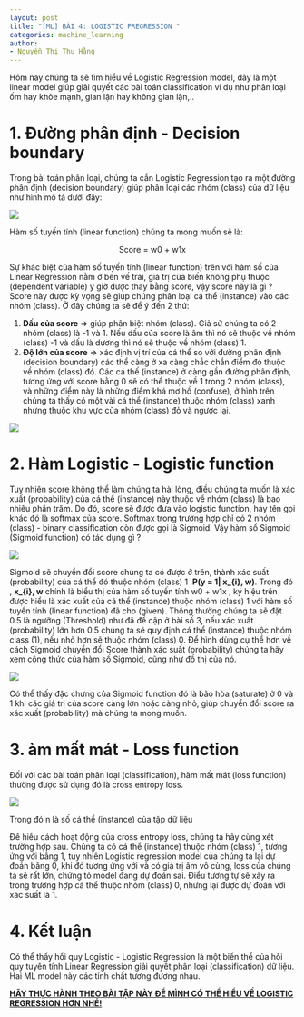 ```yaml
---
layout: post
title: "[ML] BÀI 4: LOGISTIC PREGRESSION "
categories: machine_learning
author:
- Nguyễn Thị Thu Hằng
---
```


Hôm nay chúng ta sẽ tìm hiểu về Logistic Regression model, đây là một linear model giúp giải quyết các bài toán classification ví dụ như phân loại ốm hay khỏe mạnh, gian lận hay không gian lận,..

# **1. Đường phân định - Decision boundary**

Trong bài toán phân loại, chúng ta cần Logistic Regression tạo ra một đường phân định (decision boundary) giúp phân loại các nhóm (class) của dữ liệu như hình mô tả dưới đây:

![](https://aiwithmisa.com/img/in-post/aml/logistic-regression.png)

Hàm số tuyến tính (linear function) chúng ta mong muốn sẽ là: 
<center> Score = w0 + w1x</center>

Sự khác biệt của hàm số tuyến tính (linear function) trên với hàm số của Linear Regression nằm ở bên vế trái, giá trị của biến không phụ thuộc (dependent variable) y giờ được thay bằng score, vậy score này là gì ? Score này được kỳ vọng sẽ giúp chúng phân loại cá thể (instance) vào các nhóm (class). Ở đây chúng ta sẽ để ý đến 2 thứ:
1. **Dấu của score** => giúp phân biệt nhóm (class). Giả sử chúng ta có 2 nhóm (class) là -1 và 1. Nếu dấu của score là âm thì nó sẽ thuộc về nhóm (class) -1 và dấu là dương thì nó sẽ thuộc về nhóm (class) 1.
2. **Độ lớn của score** => xác định vị trí của cá thể so với đường  phân định (decision boundary) các thể càng ở xa càng chắc chắn điểm đó thuộc về nhóm (class) đó. Các cá thế (instance) ở càng gần đường phân định, tương ứng với score bằng 0 sẽ có thể thuộc về 1 trong 2 nhóm (class), và những điểm này là những điểm khá mơ hồ (confuse), ở hình trên chúng ta thấy có một vài cá thể (instance) thuộc nhóm (class) xanh nhưng thuộc khu vực của nhóm (class) đỏ và ngược lại.

![](https://aiwithmisa.com/img/in-post/aml/score-logistic.png)


# **2. Hàm Logistic - Logistic function**

Tuy nhiên score không thể làm chúng ta hài lòng, điều chúng ta muốn là xác xuất (probability) của cá thể (instance) này thuộc về nhóm (class) là bao nhiêu phần trăm. Do đó, score sẽ được đưa vào logistic function, hay tên gọi khác đó là softmax của score. Softmax trong trường hợp chỉ có 2 nhóm (class) - binary classification còn được gọi là Sigmoid. Vậy hàm số Sigmoid (Sigmoid function) có tác dụng gì ?

![](https://aiwithmisa.com/img/in-post/aml/sigmoid.png)

Sigmoid sẽ chuyển đổi score chúng ta có được ở trên, thành xác suất (probability) của cá thể đó thuộc nhóm (class) 1
.**P(y = 1| x_{i}, w)**. Trong đó , **x_{i}, w** chính là biểu thị của hàm số tuyến tính w0 + w1x , ký hiệu trên được hiểu là xác xuất của cá thể (instance) thuộc nhóm (class) 1 với hàm số tuyến tính (linear function) đã cho (given). Thông thường chúng ta sẽ đặt 0.5 là ngưỡng (Threshold) như đã đề cập ở bài số 3, nếu xác xuất (probability) lớn hơn 0.5 chúng ta sẽ quy định cá thể (instance) thuộc nhóm class (1), nếu nhỏ hơn sẽ thuộc nhóm (class) 0. Để hình dùng cụ thể hơn về cách Sigmoid chuyển đổi Score thành xác suất (probability) chúng ta hãy xem công thức của hàm số Sigmoid, cũng như đồ thị của nó.

![](https://aiwithmisa.com/img/in-post/aml/sigmoid-plot.png)


Có thể thấy đặc chưng của Sigmoid function đó là bão hòa (saturate) ở 0 và 1 khi các giá trị của score càng lớn hoặc càng nhỏ, giúp chuyển đổi score ra xác xuất (probability) mà chúng ta mong muốn.

# **3. àm mất mát - Loss function**

Đối với các bài toán phân loại (classification), hàm mất mát (loss function) thường được sử dụng đó là cross entropy loss.

![](https://i.postimg.cc/L51gS1qc/lossfunc-logictic-R.png)

Trong đó n là số cá thể (instance) của tập dữ liệu

Để hiểu cách hoạt động của cross entropy loss, chúng ta hãy cùng xét trường hợp sau. Chúng ta có cá thể (instance) thuộc nhóm (class) 1, tương ứng với  bằng 1, tuy nhiên Logistic regression model của chúng ta lại dự đoán  bằng 0, khi đó  tương ứng với  và có giá trị âm vô cùng, loss của chúng ta sẽ rất lớn, chứng tỏ model đang dự đoán sai. Điều tương tự sẽ xảy ra trong trường hợp cá thể thuộc nhóm (class) 0, nhưng lại được dự đoán với xác suất là 1.

# **4. Kết luận**

Có thể thấy hồi quy Logistic - Logistic Regression là một biến thể của hồi quy tuyến tính Linear Regression giải quyết phân loại (classification) dữ liệu. Hai ML model này các tính chất tương đương nhau. 

[**HÃY THỰC HÀNH THEO BÀI TẬP NÀY ĐỂ MÌNH CÓ THỂ HIỂU VỀ LOGISTIC REGRESSION HƠN NHÉ!**](https://colab.research.google.com/drive/1waGRJkeFmGQnK1sKzcAY5-CxltPff110?usp=sharing)

